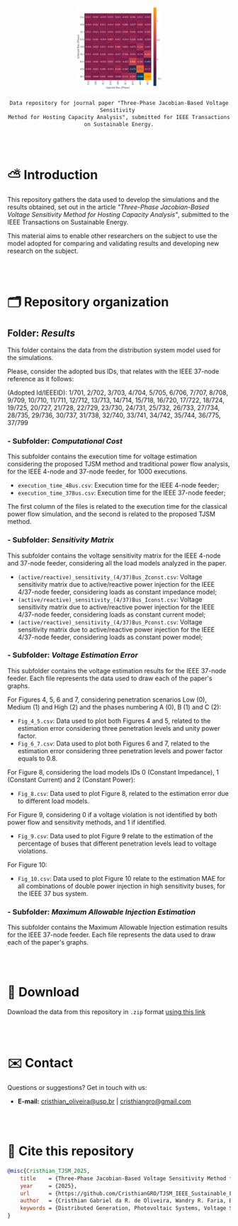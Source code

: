 <div align="center">
    <img src="sensitivity_4Bus.svg" style="width: 20vw">
    
    Data repository for journal paper "Three-Phase Jacobian-Based Voltage Sensitivity 
    Method for Hosting Capacity Analysis", submitted for IEEE Transactions on Sustainable Energy.
</div>

<br><br>

# ⛅ Introduction

This repository gathers the data used to develop the simulations and the results obtained, set out in the article _"Three-Phase Jacobian-Based Voltage Sensitivity Method for Hosting Capacity Analysis"_, submitted to the IEEE Transactions on Sustainable Energy.

This material aims to enable other researchers on the subject to use the model adopted for comparing and validating results and developing new research on the subject.

<br><br>

# 🗂️ Repository organization 

## Folder: _Results_
This folder contains the data from the distribution system model used for the simulations.

Please, consider the adopted bus IDs, that relates with the IEEE 37-node reference as it follows:

(Adopted Id/IEEEID): 1/701, 2/702, 3/703, 4/704, 5/705, 6/706, 7/707, 8/708, 9/709, 10/710, 11/711, 12/712, 13/713, 14/714, 15/718, 16/720, 17/722, 18/724, 19/725, 20/727, 21/728, 22/729, 23/730, 24/731, 25/732, 26/733, 27/734, 28/735, 29/736, 30/737, 31/738, 32/740, 33/741, 34/742, 35/744, 36/775, 37/799
        
### - Subfolder: _Computational Cost_
This subfolder contains the execution time for voltage estimation considering the proposed TJSM method and traditional power flow analysis, for the IEEE 4-node and 37-node feeder, for 1000 executions.

- `execution_time_4Bus.csv`: Execution time for the IEEE 4-node feeder; 
- `execution_time_37Bus.csv`: Execution time for the IEEE 37-node feeder;

The first column of the files is related to the execution time for the classical power flow simulation, and the second is related to the proposed TJSM method.

### - Subfolder: _Sensitivity Matrix_

This subfolder contains the voltage sensitivity matrix for the IEEE 4-node and 37-node feeder, considering all the load models analyzed in the paper.

- `(active/reactive)_sensitivity_(4/37)Bus_Zconst.csv`: Voltage sensitivity matrix due to active/reactive power injection for the IEEE 4/37-node feeder, considering loads as constant impedance model; 
- `(active/reactive)_sensitivity_(4/37)Bus_Iconst.csv`: Voltage sensitivity matrix due to active/reactive power injection for the IEEE 4/37-node feeder, considering loads as constant current model; 
- `(active/reactive)_sensitivity_(4/37)Bus_Pconst.csv`: Voltage sensitivity matrix due to active/reactive power injection for the IEEE 4/37-node feeder, considering loads as constant power model; 

### - Subfolder: _Voltage Estimation Error_

This subfolder contains the voltage estimation results for the IEEE 37-node feeder. Each file represents the data used to draw each of the paper's graphs.

For Figures 4, 5, 6 and 7, considering penetration scenarios Low (0), Medium (1) and High (2) and the phases numbering A (0), B (1) and C (2):

- `Fig_4_5.csv`: Data used to plot both Figures 4 and 5, related to the estimation error considering three penetration levels and unity power factor.
- `Fig_6_7.csv`: Data used to plot both Figures 6 and 7, related to the estimation error considering three penetration levels and power factor equals to 0.8. 

For Figure 8, considering the load models IDs 0 (Constant Impedance), 1 (Constant Current) and 2 (Constant Power):

- `Fig_8.csv`: Data used to plot Figure 8, related to the estimation error due to different load models.

For Figure 9, considering 0 if a voltage violation is not identified by both power flow and sensitivity methods, and 1 if identified.

- `Fig_9.csv`: Data used to plot Figure 9 relate to the estimation of the percentage of buses that different penetration levels lead to voltage violations.

For Figure 10:

- `Fig_10.csv`: Data used to plot Figure 10 relate to the estimation MAE for all combinations of double power injection in high sensitivity buses, for the IEEE 37 bus system.

### - Subfolder: _Maximum Allowable Injection Estimation_

This subfolder contains the Maximum Allowable Injection estimation results for the IEEE 37-node feeder. Each file represents the data used to draw each of the paper's graphs.

<br><br>

# 💾 Download
Download the data from this repository in `.zip` format [using this link](https://github.com/CristhianGRO/TJSM_IEEE_Sustainable_Energy/archive/refs/heads/main.zip)



<br><br>

# ✉️ Contact

Questions or suggestions? Get in touch with us:

- **E-mail:** cristhian_oliveira@usp.br | cristhiangro@gmail.com

<br><br>

# 💬 Cite this repository

```bibtex
@misc{Cristhian_TJSM_2025,
    title    = {Three-Phase Jacobian-Based Voltage Sensitivity Method for Hosting Capacity Analysis, submitted for IEEE Transactions on Sustainable Energy - Repository.},
    year     = {2025},
    url      = {https://github.com/CristhianGRO/TJSM_IEEE_Sustainable_Energy},
    author   = {Cristhian Gabriel da R. de Oliveira, Wandry R. Faria, Benvindo R. Pereira Jr. and João B. A. London Junior},
    keywords = {Distributed Generation, Photovoltaic Systems, Voltage Sensitivity Analysis, Unbalanced Networks.},
}
```
